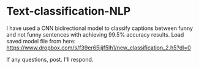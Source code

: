 # Text-classification-NLP
I have used a CNN bidirectional model to classify captions between funny and not funny sentences with achieving 99.5% accuracy results.
Load saved model file from here: https://www.dropbox.com/s/f39er65jijf5lh1/new_classification_2.h5?dl=0


If any questions, post. I'll respond.
